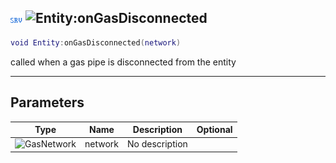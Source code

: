## ![server](../../.gitbook/assets/server.png) ![Entity](./readme/entity "mention"):onGasDisconnected

```lua
void Entity:onGasDisconnected(network)
```

called when a gas pipe is disconnected from the entity

------
## Parameters

| Type   | Name | Description | Optional |
| ------ | ---- | ----------- | -------: |
| ![GasNetwork](./readme/gasnetwork "mention") | network | No description |  |

